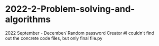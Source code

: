 # 2022-2-Problem-solving-and-algorithms
2022 September - December/ Random password Creator
#I couldn't find out the concrete code files, but only final file.py
